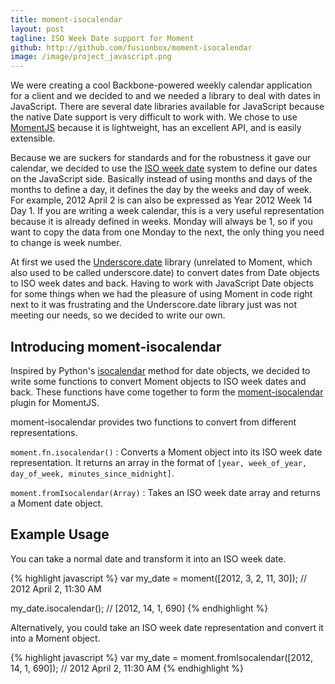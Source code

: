 ```yaml
---
title: moment-isocalendar
layout: post
tagline: ISO Week Date support for Moment
github: http://github.com/fusionbox/moment-isocalendar
image: /image/project_javascript.png
---
```

We were creating a cool Backbone-powered weekly calendar application for a
client and we decided to and we needed a library to deal with dates in
JavaScript.  There are several date libraries available for JavaScript because
the native Date support is very difficult to work with.  We chose to use
[MomentJS](http://momentjs.com) because it is lightweight, has an excellent API,
and is easily extensible.

Because we are suckers for standards and for the robustness it gave our
calendar, we decided to use the [ISO week
date](http://en.wikipedia.org/wiki/ISO_week_date) system to define our dates on
the JavaScript side.  Basically instead of using months and days of the months
to define a day, it defines the day by the weeks and day of week.  For example,
2012 April 2 is can also be expressed as Year 2012 Week 14 Day 1.  If you are
writing a week calendar, this is a very useful representation because it is
already defined in weeks.  Monday will always be 1, so if you want to copy the
data from one Monday to the next, the only thing you need to change is week
number.

At first we used the
[Underscore.date](https://github.com/Flamefork/underscore.date) library
(unrelated to Moment, which also used to be called underscore.date) to convert
dates from Date objects to ISO week dates and back.  Having to work with
JavaScript Date objects for some things when we had the pleasure of using Moment
in code right next to it was frustrating and the Underscore.date library just
was not meeting our needs, so we decided to write our own.


## Introducing moment-isocalendar
Inspired by Python's
[isocalendar](http://docs.python.org/library/datetime.html#datetime.date.isocalendar)
method for date objects, we decided to write some functions to convert Moment
objects to ISO week dates and back.  These functions have come together to form
the [moment-isocalendar](https://github.com/fusionbox/moment-isocalendar) plugin
for MomentJS.

moment-isocalendar provides two functions to convert from different
representations.

`moment.fn.isocalendar()`
:   Converts a Moment object into its ISO week date representation.  It returns
    an array in the format of `[year, week_of_year, day_of_week,
    minutes_since_midnight]`.

`moment.fromIsocalendar(Array)`
:   Takes an ISO week date array and returns a Moment date object.


## Example Usage
You can take a normal date and transform it into an ISO week date.

{% highlight javascript %}
var my_date = moment([2012, 3, 2, 11, 30]);
// 2012 April 2, 11:30 AM

my_date.isocalendar();
// [2012, 14, 1, 690]
{% endhighlight %}

Alternatively, you could take an ISO week date representation and convert it
into a Moment object.

{% highlight javascript %}
var my_date = moment.fromIsocalendar([2012, 14, 1, 690]);
// 2012 April 2, 11:30 AM
{% endhighlight %}

